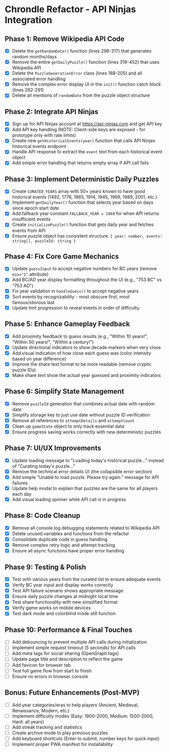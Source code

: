 # Chrondle Refactor - API Ninjas Integration

## Phase 1: Remove Wikipedia API Code

- [x] Delete the `getRandomDate()` function (lines 298-317) that generates random months/days
- [x] Remove the entire `getDailyPuzzle()` function (lines 319-452) that uses Wikipedia API
- [x] Delete the `PuzzleGenerationError` class (lines 188-205) and all associated error handling
- [x] Remove the complex error display UI in the `init()` function catch block (lines 262-291)
- [x] Delete all mentions of `randomDate` from the puzzle object structure

## Phase 2: Integrate API Ninjas

- [x] Sign up for API Ninjas account at https://api-ninjas.com and get API key
- [x] Add API key handling (NOTE: Client-side keys are exposed - for prototype only with rate limits)
- [x] Create new `getHistoricalEvents(year)` function that calls API Ninjas historical events endpoint
- [x] Handle API response to extract the `event` text from each historical event object
- [x] Add simple error handling that returns empty array if API call fails

## Phase 3: Implement Deterministic Daily Puzzles

- [x] Create `CURATED_YEARS` array with 50+ years known to have good historical events (1492, 1776, 1865, 1914, 1945, 1969, 1989, 2001, etc.)
- [x] Implement `getDailyYear()` function that selects year based on days since epoch start date
- [x] Add fallback year constant `FALLBACK_YEAR = 1969` for when API returns insufficient events
- [x] Create `initializePuzzle()` function that gets daily year and fetches events from API
- [x] Ensure puzzle object has consistent structure: `{ year: number, events: string[], puzzleId: string }`

## Phase 4: Fix Core Game Mechanics

- [x] Update `guessInput` to accept negative numbers for BC years (remove `min="1"` attribute)
- [x] Add BC/AD year display formatting throughout the UI (e.g., "753 BC" vs "753 AD")
- [x] Fix year validation in `handleGuess()` to accept negative years
- [x] Sort events by recognizability - most obscure first, most famous/obvious last
- [x] Update hint progression to reveal events in order of difficulty

## Phase 5: Enhance Gameplay Feedback

- [x] Add proximity feedback to guess results (e.g., "Within 10 years!", "Within 50 years!", "Within a century!")
- [x] Update directional indicators to show decade markers when very close
- [x] Add visual indication of how close each guess was (color intensity based on year difference)
- [x] Improve the share text format to be more readable (remove cryptic puzzle IDs)
- [x] Make share text show the actual year guessed and proximity indicators

## Phase 6: Simplify State Management

- [x] Remove `puzzleId` generation that combines actual date with random date
- [x] Simplify storage key to just use date without puzzle ID verification
- [x] Remove all references to `attemptDetails` and `attemptCount`
- [x] Clean up `gameState` object to only track essential data
- [x] Ensure progress saving works correctly with new deterministic puzzles

## Phase 7: UI/UX Improvements

- [x] Update loading message to "Loading today's historical puzzle..." instead of "Curating today's puzzle..."
- [x] Remove the technical error details UI (the collapsible error section)
- [x] Add simple "Unable to load puzzle. Please try again." message for API failures
- [x] Update help modal to explain that puzzles are the same for all players each day
- [x] Add visual loading spinner while API call is in progress

## Phase 8: Code Cleanup

- [x] Remove all console.log debugging statements related to Wikipedia API
- [x] Delete unused variables and functions from the refactor
- [x] Consolidate duplicate code in guess handling
- [x] Remove complex retry logic and attempt tracking
- [x] Ensure all async functions have proper error handling

## Phase 9: Testing & Polish

- [x] Test with various years from the curated list to ensure adequate events
- [x] Verify BC year input and display works correctly
- [x] Test API failure scenario shows appropriate message
- [x] Ensure daily puzzle changes at midnight local time
- [x] Test share functionality with new simplified format
- [x] Verify game works on mobile devices
- [x] Test dark mode and colorblind mode still function

## Phase 10: Performance & Final Touches

- [ ] Add debouncing to prevent multiple API calls during initialization
- [ ] Implement simple request timeout (5 seconds) for API calls
- [ ] Add meta tags for social sharing (OpenGraph tags)
- [ ] Update page title and description to reflect the game
- [ ] Add favicon for browser tab
- [ ] Test full game flow from start to finish
- [ ] Ensure no errors in browser console

## Bonus: Future Enhancements (Post-MVP)

- [ ] Add year categories/eras to help players (Ancient, Medieval, Renaissance, Modern, etc.)
- [ ] Implement difficulty modes (Easy: 1900-2000, Medium: 1500-2000, Hard: all years)
- [ ] Add streak tracking and statistics
- [ ] Create archive mode to play previous puzzles
- [ ] Add keyboard shortcuts (Enter to submit, number keys for quick input)
- [ ] Implement proper PWA manifest for installability